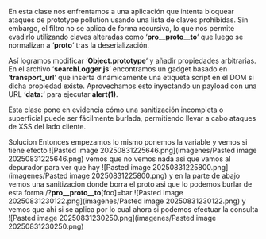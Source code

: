 En esta clase nos enfrentamos a una aplicación que intenta bloquear ataques de prototype pollution usando una lista de claves prohibidas. Sin embargo, el filtro no se aplica de forma recursiva, lo que nos permite evadirlo utilizando claves alteradas como ‘**pro__proto__to**‘ que luego se normalizan a ‘**proto**‘ tras la deserialización.

Así logramos modificar ‘**Object.prototype**‘ y añadir propiedades arbitrarias. En el archivo ‘**searchLogger.js**‘ encontramos un gadget basado en ‘**transport_url**‘ que inserta dinámicamente una etiqueta script en el DOM si dicha propiedad existe. Aprovechamos esto inyectando un payload con una URL ‘**data:**‘ para ejecutar **alert(1)**.

Esta clase pone en evidencia cómo una sanitización incompleta o superficial puede ser fácilmente burlada, permitiendo llevar a cabo ataques de XSS del lado cliente.

Solucion
Entonces empezamos lo mismo ponemos la variable y vemos si tiene efecto
![Pasted image 20250831225646.png](imagenes/Pasted image 20250831225646.png)
vemos que no vemos nada asi que vamos al depurador para ver que hay
![Pasted image 20250831225800.png](imagenes/Pasted image 20250831225800.png)
y en la parte de abajo vemos una sanitizacion donde borra el proto
asi que  lo podemos burlar de esta forma
/?__pro__proto__to__[foo]=bar
![Pasted image 20250831230122.png](imagenes/Pasted image 20250831230122.png)
y vemos que ahi si se aplica por lo cual ahora si podemos efectuar la consulta
![Pasted image 20250831230250.png](imagenes/Pasted image 20250831230250.png)
